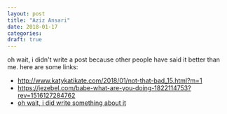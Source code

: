 ```yaml
---
layout: post
title: "Aziz Ansari"
date: 2018-01-17
categories:
draft: true
---
```


oh wait, i didn't write a post because other people have said it better than me. here are some links:

* http://www.katykatikate.com/2018/01/not-that-bad_15.html?m=1
* https://jezebel.com/babe-what-are-you-doing-1822114753?rev=1516127284762
* [oh wait, i did write something about it](https://www.facebook.com/rowanlupton/posts/10215989490116770)